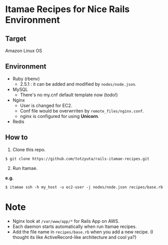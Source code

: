 # Itamae Recipes for Nice Rails Environment

## Target

Amazon Linux OS

## Environment

* Ruby (rbenv)
  * 2.5.1 : it can be added and modified by `nodes/node.json`.
* MySQL
  * There's no my.cnf default template now (todo!)
* Nginx
  * User is changed for EC2.
  * Conf file would be overwrriten by `remote_files/nginx.conf`.
  * nginx is configured for using **Unicorn**.
* Redis

## How to

1. Clone this repo.

```
$ git clone https://github.com/totzyuta/rails-itamae-recipes.git
```

2. Run Itamae.

__e.g.__

```
$ itamae ssh -h my_host -u ec2-user -j nodes/node.json recipes/base.rb
```

# Note

* Nginx look at `/var/www/app/*` for Rails App on AWS.
* Each daemon starts automatically when run Itamae recipes.
* Add the file name in `recipes/base.rb` when you add a new recipe. (I thought its like ActiveRecord-like architecture and cool ya?)
